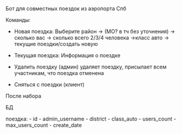 Бот для совместных поездок из аэропорта Спб

Команды:

 - Новая поездка:
   Выберите район -> (МО? в тч без уточнения) -> сколько вас -> сколько всего 2/3/4 человека ->класс авто -> текущие поездки/создать новую

 - Текущая поездка:
   Информация о поездке
 
 - Удалить поездку (админ)
   удаляет поездку, присылает всем участникам, что поездка отменена
 
 - Сняться с поездки (клиент)


После набора

БД

поездка:
    - id
    - admin_username
    - district
    - class_auto
    - users_count
    - max_users_count
    - create_date
    